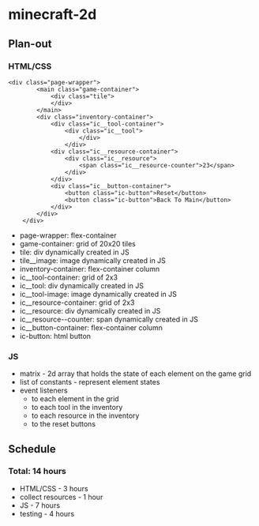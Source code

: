 # minecraft-2d

## Plan-out

### HTML/CSS

```
<div class="page-wrapper">
        <main class="game-container">
            <div class="tile">
            </div>
        </main>
        <div class="inventory-container">
            <div class="ic__tool-container">
                <div class="ic__tool">
                    </div>
                </div>
            <div class="ic__resource-container">
                <div class="ic__resource">
                    <span class="ic__resource-counter">23</span>
                </div>
            </div>
            <div class="ic__button-container">
                <button class="ic-button">Reset</button>
                <button class="ic-button">Back To Main</button>
            </div>
        </div>
    </div>
```

-   page-wrapper: flex-container
-   game-container: grid of 20x20 tiles
-   tile: div dynamically created in JS
-   tile\_\_image: image dynamically created in JS
-   inventory-container: flex-container column
-   ic\_\_tool-container: grid of 2x3
-   ic\_\_tool: div dynamically created in JS
-   ic\_\_tool-image: image dynamically created in JS
-   ic\_\_resource-container: grid of 2x3
-   ic\_\_resource: div dynamically created in JS
-   ic\_\_resource--counter: span dynamically created in JS
-   ic\_\_button-container: flex-container column
-   ic-button: html button

### JS

-   matrix - 2d array that holds the state of each element on the game grid
-   list of constants - represent element states
-   event listeners
    -   to each element in the grid
    -   to each tool in the inventory
    -   to each resource in the inventory
    -   to the reset buttons

## Schedule

### Total: 14 hours

-   HTML/CSS - 3 hours
-   collect resources - 1 hour
-   JS - 7 hours
-   testing - 4 hours
